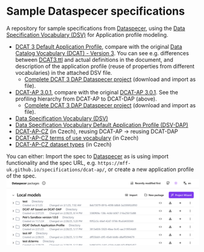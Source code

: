 # Sample Dataspecer specifications
A repository for sample specifications from [Dataspecer](https://dataspecer.com), using the [Data Specification Vocabulary (DSV)](https://w3id.org/dsv#) for Application profile modeling.

- [DCAT 3 Default Application Profile](https://mff-uk.github.io/specifications/dcat-dap/), compare with the original [Data Catalog Vocabulary (DCAT) - Version 3](https://www.w3.org/TR/vocab-dcat-3/). You can see e.g. differences between [DCAT3.ttl](https://www.w3.org/ns/dcat3.ttl) and actual definitions in the document, and description of the application profile (reuse of properties from different vocabularies) in the attached DSV file.
  - [Complete DCAT 3 DAP Dataspecer project](https://mff-uk.github.io/specifications/dcat-dap/export.zip) (download and import as file).
- [DCAT-AP 3.0.1](dcat-ap/), compare with the original [DCAT-AP 3.0.1](https://semiceu.github.io/DCAT-AP/releases/3.0.1/). See the profiling hierarchy from DCAT-AP to DCAT-DAP (above).
  - [Complete DCAT 3 DAP Dataspecer project](https://mff-uk.github.io/specifications/dcat-ap/export.zip) (download and import as file).
- [Data Specification Vocabulary (DSV)](https://mff-uk.github.io/data-specification-vocabulary/dsv/)
- [Data Specification Vocabulary Default Application Profile (DSV-DAP)](https://mff-uk.github.io/data-specification-vocabulary/dsv-dap/)
- [DCAT-AP-CZ](https://ofn.gov.cz/dcat-ap-cz) (in Czech), reusing DCAT-AP -> reusing DCAT-DAP
- [DCAT-AP-CZ terms of use vocabulary](https://ofn.gov.cz/dcat-ap-cz-podmínky-užití/) (in Czech)
- [DCAT-AP-CZ dataset types](https://ofn.gov.cz/dcat-ap-cz-typy-datových-sad-dle-zdroje/) (in Czech)

You can either:
Import the spec to [Dataspecer](https://dataspecer.com) as is using import functionality and the spec URL, e.g. `https://mff-uk.github.io/specifications/dcat-ap/`, or create a new application profile of the spec.
![Dataspecer import](assets/images/ds-import.gif)